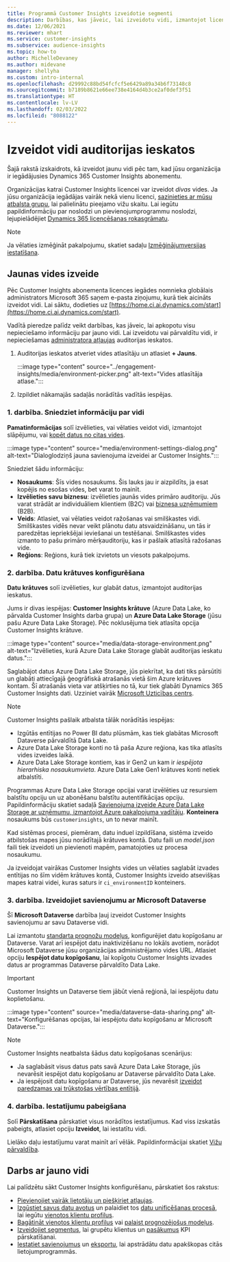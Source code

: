 ```yaml
---
title: Programmā Customer Insights izveidotie segmenti
description: Darbības, kas jāveic, lai izveidotu vidi, izmantojot licencētu Dynamics 365 Customer Insights abonementu.
ms.date: 12/06/2021
ms.reviewer: mhart
ms.service: customer-insights
ms.subservice: audience-insights
ms.topic: how-to
author: MichelleDevaney
ms.author: midevane
manager: shellyha
ms.custom: intro-internal
ms.openlocfilehash: d29992c88bd54fcfcf5e6429a89a34b6f73148c8
ms.sourcegitcommit: b7189b8621e66ee738e4164d4b3ce2af0def3f51
ms.translationtype: HT
ms.contentlocale: lv-LV
ms.lasthandoff: 02/03/2022
ms.locfileid: "8088122"
---
```

# <a name="create-an-environment-in-audience-insights"></a>Izveidot vidi auditorijas ieskatos

Šajā rakstā izskaidrots, kā izveidot jaunu vidi pēc tam, kad jūsu organizācija ir iegādājusies Dynamics 365 Customer Insights abonementu. 

Organizācijas katrai Customer Insights licencei var izveidot *divas* vides. Ja jūsu organizācija iegādājas vairāk nekā vienu licenci, [sazinieties ar mūsu atbalsta grupu](https://go.microsoft.com/fwlink/?linkid=2079641), lai palielinātu pieejamo vižu skaitu. Lai iegūtu papildinformāciju par noslodzi un pievienojumprogrammu noslodzi, lejupielādējiet [Dynamics 365 licencēšanas rokasgrāmatu](https://go.microsoft.com/fwlink/?LinkId=866544).

> [!NOTE]
> Ja vēlaties izmēģināt pakalpojumu, skatiet sadaļu [Izmēģinājumversijas iestatīšana](../trial-signup.md).

## <a name="create-a-new-environment"></a>Jaunas vides izveide

Pēc Customer Insights abonementa licences iegādes nomnieka globālais administrators Microsoft 365 saņem e-pasta ziņojumu, kurā tiek aicināts izveidot vidi. Lai sāktu, dodieties uz [https://home.ci.ai.dynamics.com/start](https://home.ci.ai.dynamics.com/start). 

Vadītā pieredze palīdz veikt darbības, kas jāveic, lai apkopotu visu nepieciešamo informāciju par jauno vidi. Lai izveidotu vai pārvaldītu vidi, ir nepieciešamas [administratora atļaujas](permissions.md) auditorijas ieskatos.

1. Auditorijas ieskatos atveriet vides atlasītāju un atlasiet **+ Jauns**.
  
   :::image type="content" source="../engagement-insights/media/environment-picker.png" alt-text="Vides atlasītāja atlase.":::

1. Izpildiet nākamajās sadaļās norādītās vadītās iespējas.

### <a name="step-1-provide-environment-information"></a>1. darbība. Sniedziet informāciju par vidi

**Pamatinformācijas** solī izvēlieties, vai vēlaties veidot vidi, izmantojot slāpējumu, vai [kopēt datus no citas vides](manage-environments.md#copy-the-environment-configuration).

   :::image type="content" source="media/environment-settings-dialog.png" alt-text="Dialoglodziņš jauna savienojuma izveidei ar Customer Insights.":::

Sniedziet šādu informāciju:
   - **Nosaukums**: Šīs vides nosaukums. Šis lauks jau ir aizpildīts, ja esat kopējis no esošas vides, bet varat to mainīt.
   - **Izvēlieties savu biznesu**: izvēlieties jaunās vides primāro auditoriju. Jūs varat strādāt ar individuāliem klientiem (B2C) vai [biznesa uzņēmumiem](work-with-business-accounts.md) (B2B).
   - **Veids**: Atlasiet, vai vēlaties veidot ražošanas vai smilškastes vidi. Smilškastes vidēs nevar veikt plānotu datu atsvaidzināšanu, un tās ir paredzētas iepriekšējai ieviešanai un testēšanai. Smilškastes vides izmanto to pašu primāro mērķauditoriju, kas ir pašlaik atlasītā ražošanas vide.
   - **Reģions**: Reģions, kurā tiek izvietots un viesots pakalpojums.

### <a name="step-2-configure-data-storage"></a>2. darbība. Datu krātuves konfigurēšana

**Datu krātuves** solī izvēlieties, kur glabāt datus, izmantojot auditorijas ieskatus.

Jums ir divas iespējas: **Customer Insights krātuve** (Azure Data Lake, ko pārvalda Customer Insights darba grupa) un **Azure Data Lake Storage** (jūsu pašu Azure Data Lake Storage). Pēc noklusējuma tiek atlasīta opcija Customer Insights krātuve.

:::image type="content" source="media/data-storage-environment.png" alt-text="Izvēlieties, kurā Azure Data Lake Storage glabāt auditorijas ieskatu datus.":::

Saglabājot datus Azure Data Lake Storage, jūs piekrītat, ka dati tiks pārsūtīti un glabāti attiecīgajā ģeogrāfiskā atrašanās vietā šim Azure krātuves kontam. Šī atrašanās vieta var atšķirties no tā, kur tiek glabāti Dynamics 365 Customer Insights dati. Uzziniet vairāk [Microsoft Uzticības centrs](https://www.microsoft.com/trust-center).

> [!NOTE]
> Customer Insights pašlaik atbalsta tālāk norādītās iespējas:
> - Izgūtās entītijas no Power BI datu plūsmām, kas tiek glabātas Microsoft Dataverse pārvaldītā Data Lake.  
> - Azure Data Lake Storage konti no tā paša Azure reģiona, kas tika atlasīts vides izveides laikā.
> - Azure Data Lake Storage kontiem, kas ir Gen2 un kam ir *iespējota hierarhiska nosaukumvieta*. Azure Data Lake Gen1 krātuves konti netiek atbalstīti.

Programmas Azure Data Lake Storage opcijai varat izvēlēties uz resursiem balstītu opciju un uz abonēšanu balstītu autentifikācijas opciju. Papildinformāciju skatiet sadaļā [Savienojuma izveide Azure Data Lake Storage ar uzņēmumu, izmantojot Azure pakalpojuma vadītāju](connect-service-principal.md). **Konteinera** nosaukums būs `customerinsights`, un to nevar mainīt.

Kad sistēmas procesi, piemēram, datu induel izpildīšana, sistēma izveido atbilstošas mapes jūsu norādītajā krātuves kontā. Datu faili un *model.json* faili tiek izveidoti un pievienoti mapēm, pamatojoties uz procesa nosaukumu.

Ja izveidojat vairākas Customer Insights vides un vēlaties saglabāt izvades entītijas no šīm vidēm krātuves kontā, Customer Insights izveido atsevišķas mapes katrai videi, kuras saturs ir `ci_environmentID` konteiners.

### <a name="step-3-connect-to-microsoft-dataverse"></a>3. darbība. Izveidojiet savienojumu ar Microsoft Dataverse
   
Šī **Microsoft Dataverse** darbība ļauj izveidot Customer Insights savienojumu ar savu Dataverse vidi.

Lai izmantotu [standarta prognožu modeļus](predictions-overview.md#out-of-box-models), konfigurējiet datu kopīgošanu ar Dataverse. Varat arī iespējot datu inaktivizēšanu no lokāls avotiem, norādot Microsoft Dataverse jūsu organizācijas administrējamo vides URL. Atlasiet opciju **Iespējot datu kopīgošanu**, lai kopīgotu Customer Insights izvades datus ar programmas Dataverse pārvaldīto Data Lake.

> [!IMPORTANT]
> Customer Insights un Dataverse tiem jābūt vienā reģionā, lai iespējotu datu koplietošanu.

:::image type="content" source="media/dataverse-data-sharing.png" alt-text="Konfigurēšanas opcijas, lai iespējotu datu kopīgošanu ar Microsoft Dataverse.":::

> [!NOTE]
> Customer Insights neatbalsta šādus datu kopīgošanas scenārijus:
> - Ja saglabāsit visus datus pats savā Azure Data Lake Storage, jūs nevarēsit iespējot datu kopīgošanu ar Dataverse pārvaldīto Data Lake.
> - Ja iespējosit datu kopīgošanu ar Dataverse, jūs nevarēsit [izveidot paredzamas vai trūkstošas vērtības entītijā](predictions.md).

### <a name="step-4-finalize-the-settings"></a>4. darbība. Iestatījumu pabeigšana

Solī **Pārskatīšana** pārskatiet visus norādītos iestatījumus. Kad viss izskatās pabeigts, atlasiet opciju **Izveidot**, lai iestatītu vidi. 

Lielāko daļu iestatījumu varat mainīt arī vēlāk. Papildinformācijai skatiet [Vižu pārvaldība](manage-environments.md).

## <a name="work-with-your-new-environment"></a>Darbs ar jauno vidi

Lai palīdzētu sākt Customer Insights konfigurēšanu, pārskatiet šos rakstus: 

- [Pievienojiet vairāk lietotāju un piešķiriet atļaujas](permissions.md).
- [Izgūstiet savus datu avotus](data-sources.md) un palaidiet tos [datu unificēšanas procesā](data-unification.md), lai iegūtu [vienotos klientu profilus](customer-profiles.md).
- [Bagātināt vienotos klientu profilus](enrichment-hub.md) vai [palaist prognozējošus modeļus](predictions-overview.md).
- [Izveidojiet segmentus](segments.md), lai grupētu klientus un [pasākumus](measures.md) KPI pārskatīšanai.
- [Iestatiet savienojumus](connections.md) un [eksportu](export-destinations.md), lai apstrādātu datu apakškopas citās lietojumprogrammās.
